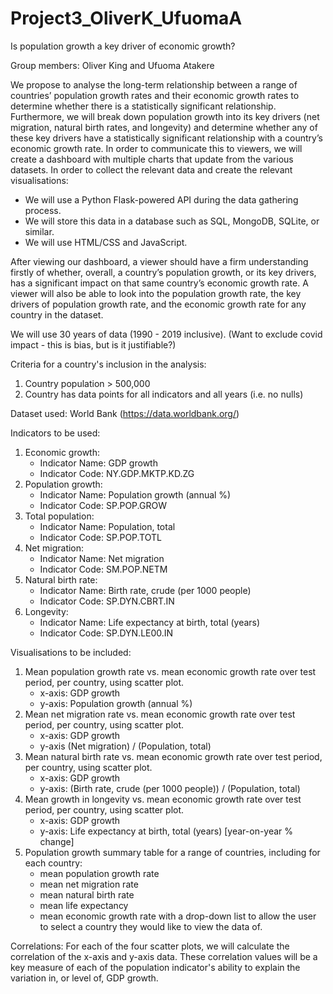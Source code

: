 # Project3_OliverK_UfuomaA
Is population growth a key driver of economic growth?

Group members: Oliver King and Ufuoma Atakere

We propose to analyse the long-term relationship between a range of countries’ population growth rates and their economic growth rates to determine whether there is a statistically significant relationship.
Furthermore, we will break down population growth into its key drivers (net migration, natural birth rates, and longevity) and determine whether any of these key drivers have a statistically significant relationship with a country’s economic growth rate.
In order to communicate this to viewers, we will create a dashboard with multiple charts that update from the various datasets.
In order to collect the relevant data and create the relevant visualisations:
- We will use a Python Flask-powered API during the data gathering process.
- We will store this data in a database such as SQL, MongoDB, SQLite, or similar.
- We will use HTML/CSS and JavaScript.

After viewing our dashboard, a viewer should have a firm understanding firstly of whether, overall, a country’s population growth, or its key drivers, has a significant impact on that same country’s economic growth rate. A viewer will also be able to look into the population growth rate, the key drivers of population growth rate, and the economic growth rate for any country in the dataset.

We will use 30 years of data (1990 - 2019 inclusive). (Want to exclude covid impact - this is bias, but is it justifiable?)

Criteria for a country's inclusion in the analysis:
1. Country population > 500,000
2. Country has data points for all indicators and all years (i.e. no nulls)

Dataset used: World Bank (https://data.worldbank.org/)

Indicators to be used:
1. Economic growth:
    - Indicator Name: GDP growth
    - Indicator Code: NY.GDP.MKTP.KD.ZG
2. Population growth:
    - Indicator Name: Population growth (annual %)
    - Indicator Code: SP.POP.GROW
3. Total population:
    - Indicator Name: Population, total
    - Indicator Code: SP.POP.TOTL
4. Net migration:
    - Indicator Name: Net migration
    - Indicator Code: SM.POP.NETM
5. Natural birth rate:
    - Indicator Name: Birth rate, crude (per 1000 people)
    - Indicator Code: SP.DYN.CBRT.IN
6. Longevity:
    - Indicator Name: Life expectancy at birth, total (years)
    - Indicator Code: SP.DYN.LE00.IN

Visualisations to be included:
1. Mean population growth rate vs. mean economic growth rate over test period, per country, using scatter plot.
    - x-axis: GDP growth
    - y-axis: Population growth (annual %)
2. Mean net migration rate vs. mean economic growth rate over test period, per country, using scatter plot.
    - x-axis: GDP growth
    - y-axis (Net migration) / (Population, total)
3. Mean natural birth rate vs. mean economic growth rate over test period, per country, using scatter plot.
    - x-axis: GDP growth
    - y-axis: (Birth rate, crude (per 1000 people)) / (Population, total)
4. Mean growth in longevity vs. mean economic growth rate over test period, per country, using scatter plot.
    - x-axis: GDP growth 
    - y-axis: Life expectancy at birth, total (years) [year-on-year % change]
5. Population growth summary table for a range of countries, including for each country:
    - mean population growth rate
    - mean net migration rate
    - mean natural birth rate
    - mean life expectancy
    - mean economic growth rate
    with a drop-down list to allow the user to select a country they would like to view the data of.

Correlations:
For each of the four scatter plots, we will calculate the correlation of the x-axis and y-axis data. These correlation values will be a key measure of each of the population indicator's ability to explain the variation in, or level of, GDP growth.